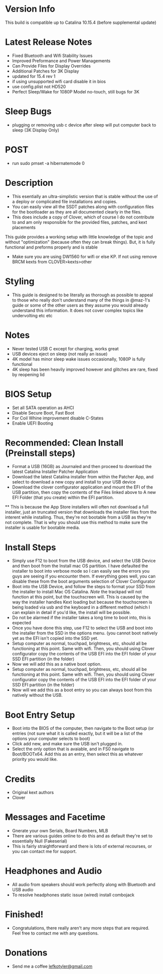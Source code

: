 # Version Info

This build is compatible up to Catalina 10.15.4 (before supplemental update)

# Latest Release Notes
- Fixed Bluetooth and Wifi Stability Issues
- Improved Preformance and Power Managements
- Can Provide Files for Display Overrides
- Additional Patches for 3K Display
- updated for 15.4 rev 1
- if using unsupported wifi card disable it in bios
- use config.plist not HD520
- Perfect Sleep/Wake for 1080P Model no-touch, still bugs for 3K
# Sleep Bugs
- plugging or removing usb c device after sleep will put computer back to sleep (3K Display Only)
# POST

- run sudo pmset -a hibernatemode 0

# Description

- This esentially an ultra-simplistic version that is stable without the use of a deploy or complicated file installations and copies.
- You can easily view all the SSDT patches along with configuration files for the bootloader as they are all documented clearly in the files.
- This does include a copy of Clover, which of course I do not contribute to and am only responsible for the provided files, patches, and kext placements

This guide provides a working setup with little knowledge of the topic and without "optimization" (because often they can break things). But, it is fully functional and preforms properly and is stable
- Make sure you are using DW1560 for wifi or else KP. If not using remove BRCM kexts from CLOVER>kexts>other

# Styling
- This guide is designed to be literally as thorough as possible to appeal to those who really don't understand many of the things in @maz-1's guide or some of the other users as they assume you would already understand this information. It does not cover complex topics like undervolting etc etc

# Notes
- Never tested USB C except for charging, works great
- USB devices eject on sleep (not really an issue)
- 4K model has minor sleep wake issues occasionally, 1080P is fully functional
- 4K sleep has been heavily improved however and glitches are rare, fixed by reopening lid

# BIOS Setup
-  Set all SATA operation as AHCI
- Disable Secure Boot, Fast Boot
- For Coil Whine improvement disable C-States
- Enable UEFI Booting

# Recommended: Clean Install (Preinstall steps)
- Format a USB (16GB) as Journaled and then proceed to download the latest Catalina Installer Patcher Application
- Download the latest Catalina installer from within the Patcher App, and select to download a new copy and install to your USB device
- Download the clover configurator application and mount the EFI of the USB partition, then copy the contents of the Files linked above to A new EFI Folder (that you create) within the EFI partition.

** This is because the App Store installers will often not download a full installer, just an truncated version that downloads the installer files from the interent while installing. Thus, they're not bootable from a USB as they're not complete. That is why you should use this method to make sure the installer is usable for bootable media.

# Install Steps
 - Simply use F12 to boot from the USB device, and select the USB Device and then boot from the Install mac OS partition. I have defaulted the installer to boot into verbose mode so I can easily see the errors you guys are seeing if you encounter them. If everything goes well, you can disable these from the boot arguments selection of Clover Configurator
 - Boot into the USB Device, and follow the steps to format your SSD from the installer to install Mac OS Catalina. *Note* the trackpad will not function at this point, but the touchscreen will. This is caused by the way the installer handles Kext loading but because the touchscreen is being loaded via usb and the keyboard in a different method (which I can explain in detail if you'd like, the install will be possible.
 - Do not be alarmed if the installer takes a long time to boot into, this is expected
 - Once you have done this step, use F12 to select the USB and boot into the installer from the SSD in the options menu. (you cannot boot natively yet as the EFI isn't copied into the SSD yet.
 - Setup computer as normal, touchpad, brightness, etc, should all be functioning at this point. Same with wifi. Then, you should using Clover configurator copy the contents of the USB EFI into the EFI folder of your SSD EFI partition (in the folder)
 - Now we will add this as a native boot option.
 - Setup computer as normal, touchpad, brightness, etc, should all be functioning at this point. Same with wifi. Then, you should using Clover configurator copy the contents of the USB EFI into the EFI folder of your SSD EFI partition (in the folder)
 - Now will we add this as a boot entry so you can always boot from this natively without the USB.
 
 # Boot Entry Setup
 - Boot into the BIOS of the computer, then navigate to the Boot setup (or entries (not sure what it is called exactly, but it will be a list of the options your computer selects to boot)
 - Click add new, and make sure the USB isn't plugged in.
 - Select the only option that is avaiable, and in FS0 navigate to Boot/BOOTx64. Add this as an entry, then select this as whatever priority you would like.
 
 # Credits
- Original kext authors
- Clover
 
 # Messages and Facetime
 - Gnerate your own Serials, Board Numbers, MLB
 - There are various guides online to do this and as default they're set to essentially Null (Fakeserial)
 - This is fairly straightforward and there is lots of external recourses, or you can contact me for support.
 # Headphones and Audio
 - All audio from speakers should work perfectly along with Bluetooth and USB audio
 - To resolve headphones static issue (wired) install combojack 
 
 # Finished!
 - Congratulations, there really aren't any more steps that are required. Feel free to contact me with any questions. 

# Donations 
- Send me a coffee lefkotyler@gmail.com
